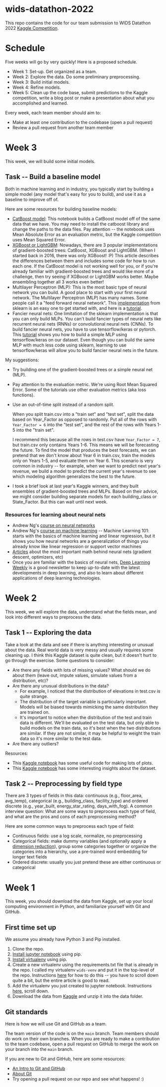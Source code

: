 # wids-datathon-2022
This repo contains the code for our team submission to WIDS Datathon 2022 [Kaggle Competition](https://www.kaggle.com/c/widsdatathon2022).

# Schedule 
Five weeks will go by very quickly! Here is a proposed schedule.
* Week 1: Set-up. Get organized as a team.
* Week 2: Explore the data. Do some preliminary preprocessing.
* Week 3: Build initial models.
* Week 4: Refine models.
* Week 5: Clean up the code base, submit predictions to the Kaggle competition, write a blog post or make a presentation about what you accomplished and learned.

Every week, each team member should aim to:
* Make at least one contribution to the codebase (open a pull request)
* Review a pull request from another team member

# Week 3
This week, we will build some initial models.

## Task -- Build a baseline model
Both in machine learning and in industry, you typically start by building a simple model (any model that's easy for you to build), and use it as a baseline to improve off of.

Here are some resources for building baseline models:
* [CatBoost model](https://www.kaggle.com/chryzal/wids2022-catboost/notebook): This notebook builds a CatBoost model off of the same data that we have. You may need to install the catboost library and change the paths to the data files. Pay attention -- the notebook uses Mean Absolute Error as an evaluation metric, but the Kaggle competition uses Mean Squared Error.
* [XGBoost or LightGBM](https://towardsdatascience.com/catboost-vs-light-gbm-vs-xgboost-5f93620723db): Nowadays, there are 3 popular implementations of gradient-boosted trees: CatBoost, XGBoost and LightGBM. (When I started back in 2016, there was only XGBoost! :P) This article describes the differences between them and includes some code for how to run each one. If the CatBoost model is not working well for you, or if you're already familiar with gradient-boosted trees and would like more of a challenge, then try seeing if XGBoost or LightGBM works better. Maybe ensembling together all 3 works even better!
* Multilayer Perceptron (MLP): This is the most basic type of neural network you can build. A good place to start with your first neural network. The Multilayer Perceptron (MLP) has many names. Some people call it a "feed forward neural network". This [implementation](https://scikit-learn.org/stable/modules/generated/sklearn.neural_network.MLPRegressor.html#sklearn.neural_network.MLPRegressor) from sklearn is an easy one to get started with, and here is a [tutorial](https://towardsdatascience.com/deep-neural-multilayer-perceptron-mlp-with-scikit-learn-2698e77155e).
* Fancier neural nets: One limitation of the sklearn implementation is that you can only build MLPs. You can't build fancier types of neural nets like recurrent neural nets (RNNs) or convolutional neural nets (CNNs). To build fancier neural nets, you have to use tensorflow/keras or pytorch. This [tutorial](https://www.kaggle.com/ulrich07/wids-2022-ann-tf-starter#TENSORFLOW-STUFFS) shows you how to build a simple MLP using tensorflow/keras on our dataset. Even though you can build the same MLP with much less code using sklearn, learning to use tensorflow/keras will allow you to build fancier neural nets in the future.

My suggestions:
* Try building one of the gradient-boosted trees or a simple neural net (MLP).
* Pay attention to the evaluation metric. We're using Root Mean Squared Error. Some of the tutorials use other evaluation metrics (aka loss functions).
* Use an out-of-time split instead of a random split.

  When you split train.csv into a "train set" and "test set", split the data based on Year_Factor as opposed to randomly. Put all of the rows with `Year_Factor = 6` into the "test set", and the rest of the rows with Years 1-5 into the "train set". 

  I recommend this because all the rows in test.csv have `Year_Factor = 7`, but train.csv only contains Years 1-6. This means we will be forecasting the future. To find the model that produces the best forecasts, we can pretend that we don't know about Year 6 in train.csv, train the models only on Years 1-5, and evaluate them on Year 6. This scenario is very common in industry -- for example, when we want to predict next year's revenue, we build a model to predict the current year's revenue to see which modeling algorithm generalizes the best to the future.

* I took a brief look at last year's Kaggle winners, and they built ensembles of gradient-boosted trees and MLPs. Based on their advice, we might consider building separate models for each building_class or State_Factor. But this can wait until next week.

### Resources for learning about neural nets

* Andrew Ng's [course on neural networks](https://www.coursera.org/learn/neural-networks-deep-learning)
* Andrew Ng's [course on machine learning](https://www.coursera.org/learn/machine-learning) -- Machine Learning 101: starts with the basics of machine learning and linear regression, but it shows you how neural networks are a generalization of things you already know like linear regression or support vector machines
* [Articles](https://github.com/therealsreehari/Learn-Data-Science-For-Free#25_-neural-networks) about the most important math behind neural nets (gradient descent, optimizers, etc)
* Once you are familiar with the basics of neural nets, [Deep Learning Weekly](https://www.deeplearningweekly.com/) is a good newsletter to keep up-to-date with the latest developments in deep learning, and also to learn about different applications of deep learning technologies.

# Week 2
This week, we will explore the data, understand what the fields mean, and look into different ways to preprocess the data.

## Task 1 -- Exploring the data
Take a look at the data and see if there is anything interesting or unusual about the data. Real world data is very messy and usually requires some cleaning up. I think this Kaggle dataset is quite clean, but it doesn't hurt to go through the exercise. Some questions to consider:

* Are there any fields with lots of missing values? What should we do about them (leave out, impute values, simulate values from a distribution, etc)?
* Are there any unusual distributions in the data? 
  * For example, I noticed that the distribution of elevations in test.csv is quite strange.
  * The distribution of the target variable is particularly important. Models will be biased towards mimicking the same distribution they are trained on.
  * It's important to notice when the distribution of the test and train data is different. We'll be evaluated on the test data, but only able to build models on the train data, so it's best when the two distributions are similar. If they are not similar, it may be helpful to weight the train data so it's more similar to the test data.
* Are there any outliers?

Resources:
* This [Kaggle notebook](https://www.kaggle.com/ccollado7/wids-complete-eda#3.-Analysis---Train-dataset) has some useful code for making lots of plots.
* This [Kaggle notebook](https://www.kaggle.com/farazrahman/bee-building-energy-efficiency-eda#2-|-EDA) has some interesting insights about the dataset.
 
## Task 2 -- Preprocessing by field type
There are 3 types of fields in this data: continuous (e.g., floor_area, avg_temp), categorical (e.g., building_class, facility_type) and ordered discrete (e.g., year_built, energy_star_rating, days_with_fog). A common interview question: What are some ways to preprocess each type of field, and what are the pros and cons of each preprocessing method?

Here are some common ways to preprocess each type of field:
* Continuous fields: use a log scale, normalize, no preprocessing
* Categorical fields: make dummy variables (and optionally apply a [dimension reduction](https://scikit-learn.org/stable/modules/unsupervised_reduction.html#pca-principal-component-analysis)), group some categories together or organize the categories into a hierarchy, use a pre-trained word embedding for longer text fields
* Ordered discrete: usually you just pretend these are either continuous or categorical

# Week 1
This week, you should download the data from Kaggle, set up your local computing environment in Python, and familiarize yourself with Git and GitHub.

## First time set up
We assume you already have Python 3 and Pip installed.

1. Clone the repo.
2. [Install jupyter notebook](https://jupyter.org/install) using pip.
3. [Install virtualenv](https://virtualenv.pypa.io/en/latest/installation.html#via-pip) using pip.
4. Create a new virtualenv using the requirements.txt file that is already in the repo. I called my virtualenv `wids-venv` and put it in the top-level of the repo. Instructions [here](https://towardsdatascience.com/create-virtual-environment-using-virtualenv-and-add-it-to-jupyter-notebook-6e1bf4e03415) for how to do this -- you have to scroll down quite a bit, but the entire article is good to read. 
5. Add the virtualenv you just created to jupyter notebook. Instructions [here](https://towardsdatascience.com/create-virtual-environment-using-virtualenv-and-add-it-to-jupyter-notebook-6e1bf4e03415), scroll down.
6. Download the data from [Kaggle](https://www.kaggle.com/c/widsdatathon2022/data) and unzip it into the data folder.

## Git standards
Here is how we will use Git and GitHub as a team.

The team version of the code is on the `main` branch. Team members should do work on their own branches. When you are ready to make a contribution to the team codebase, open a pull request on GitHub to merge the work on your branch into the `main` branch.

If you are new to Git and GitHub, here are some resources:
* [An Intro to Git and GitHub](https://medium.com/@abhishekj/an-intro-to-git-and-github-1a0e2c7e3a2f)
* [About Git](https://docs.github.com/en/get-started/using-git/about-git)
* Try opening a pull request on our repo and see what happens! :)
